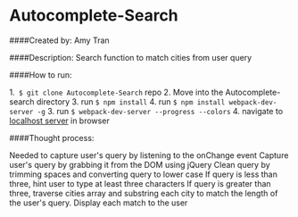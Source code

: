 # Autocomplete-Search
####Created by:
  Amy Tran 

####Description:
Search function to match cities from user query

####How to run:

 1.` $ git clone Autocomplete-Search` repo 
 2. Move into the Autocomplete-search directory
 3. run `$ npm install`
 4. run `$ npm install webpack-dev-server -g`
 3. run `$ webpack-dev-server --progress --colors`
 4. navigate to [localhost server](http://localhost:8080/webpack-dev-server/) in browser 

####Thought process: 

Needed to capture user's query by listening to the onChange event 
Capture user's query by grabbing it from the DOM using jQuery
Clean query by trimming spaces and converting query to lower case 
If query is less than three, hint user to type at least three characters
If query is greater than three, traverse cities array and substring each city to match the length of the user's query.
Display each match to the user
